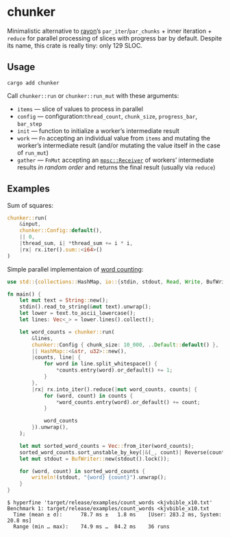 # chunker

Minimalistic alternative to [rayon](https://github.com/rayon-rs/rayon)’s `par_iter`/`par_chunks` + inner iteration + `reduce` for parallel processing of slices with progress bar by default.
Despite its name, this crate is really tiny: only 129 SLOC.

## Usage

```
cargo add chunker
```

Call `chunker::run` or `chunker::run_mut` with these arguments:

- `items` — slice of values to process in parallel
- `config` — configuration:`thread_count`, `chunk_size`, `progress_bar`, `bar_step`
- `init` — function to initialize a worker’s intermediate result
- `work` — `Fn` accepting an individual value from `items` and mutating the worker’s intermediate result (and/or mutating the value itself in the case of `run_mut`)
- `gather` — `FnMut` accepting an [`mpsc::Receiver`](https://doc.rust-lang.org/std/sync/mpsc/struct.Receiver.html) of workers’ intermediate results *in random order* and returns the final result (usually via `reduce`)

## Examples

Sum of squares:

```rust
chunker::run(
    &input,
    chunker::Config::default(),
    || 0,
    |thread_sum, i| *thread_sum += i * i,
    |rx| rx.iter().sum::<i64>()
)
```

Simple parallel implementaion of [word counting](https://benhoyt.com/writings/count-words/):

```rust
use std::{collections::HashMap, io::{stdin, stdout, Read, Write, BufWriter}, cmp::Reverse};

fn main() {
    let mut text = String::new();
    stdin().read_to_string(&mut text).unwrap();
    let lower = text.to_ascii_lowercase();
    let lines: Vec<_> = lower.lines().collect();

    let word_counts = chunker::run(
        &lines,
        chunker::Config { chunk_size: 10_000, ..Default::default() },
        || HashMap::<&str, u32>::new(),
        |counts, line| {
            for word in line.split_whitespace() {
                *counts.entry(word).or_default() += 1;
            }
        },
        |rx| rx.into_iter().reduce(|mut word_counts, counts| {
            for (word, count) in counts {
                *word_counts.entry(word).or_default() += count;
            }

            word_counts
        }).unwrap(),
    );

    let mut sorted_word_counts = Vec::from_iter(word_counts);
    sorted_word_counts.sort_unstable_by_key(|&(_, count)| Reverse(count));
    let mut stdout = BufWriter::new(stdout().lock());

    for (word, count) in sorted_word_counts {
        writeln!(stdout, "{word} {count}").unwrap();
    }
}
```

```
$ hyperfine 'target/release/examples/count_words <kjvbible_x10.txt'
Benchmark 1: target/release/examples/count_words <kjvbible_x10.txt
  Time (mean ± σ):      78.7 ms ±   1.8 ms    [User: 283.2 ms, System: 20.8 ms]
  Range (min … max):    74.9 ms …  84.2 ms    36 runs
```
